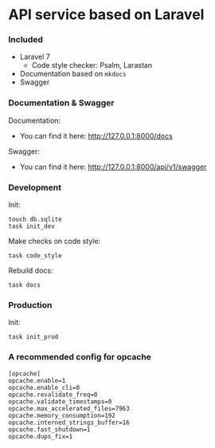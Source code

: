 # API service based on Laravel

### Included

- Laravel 7
    - Code style checker: Psalm, Larastan
- Documentation based on `mkdocs`
- Swagger

### Documentation & Swagger

Documentation:
- You can find it here: http://127.0.0.1:8000/docs

Swagger:
- You can find it here: http://127.0.0.1:8000/api/v1/swagger

### Development

Init:

```
touch db.sqlite
task init_dev
```

Make checks on code style:

```
task code_style
```

Rebuild docs:

```
task docs
```

### Production

Init:

```
task init_prod
```

### A recommended config for opcache

```
[opcache]
opcache.enable=1
opcache.enable_cli=0
opcache.revalidate_freq=0
opcache.validate_timestamps=0
opcache.max_accelerated_files=7963
opcache.memory_consumption=192
opcache.interned_strings_buffer=16
opcache.fast_shutdown=1
opcache.dups_fix=1
```
